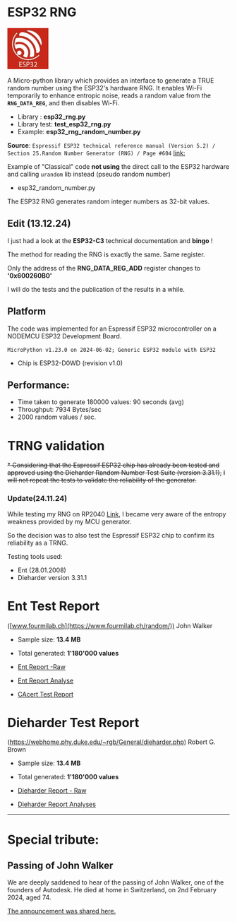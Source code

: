 # ESP32 RNG
![Link](https://github.com/MicroControleurMonde/ESP32_RNG/blob/main/Reports/ESP32download.jpg)

A Micro-python library which provides an interface to generate a TRUE random number using the ESP32's hardware RNG. 
It enables Wi-Fi temporarily to enhance entropic noise, reads a random value from the **`RNG_DATA_REG`**, and then disables Wi-Fi.

* Library :            **esp32_rng.py**
* Library test:       **test_esp32_rng.py**
* Example:             **esp32_rng_random_number.py**

**Source**: `Espressif ESP32 technical reference manual (Version 5.2) / Section 25.Random Number Generator (RNG) / Page #604`
[link:](https://www.espressif.com/sites/default/files/documentation/esp32_technical_reference_manual_en.pdf#page=604)

Example of "Classical" code **not using** the direct call to the ESP32 hardware and calling `urandom` lib instead (pseudo random number)
* esp32_random_number.py

The ESP32 RNG generates random integer numbers as 32-bit values.

## Edit (13.12.24)

I just had a look at the **ESP32-C3** technical documentation and **bingo** !

The method for reading the RNG is exactly the same. Same register. 

Only the address of the **RNG_DATA_REG_ADD** register changes to **'0x600260B0'**

I will do the tests and the publication of the results in a while.

## Platform

The code was implemented for an Espressif ESP32 microcontroller on a NODEMCU ESP32 Development Board.

    MicroPython v1.23.0 on 2024-06-02; Generic ESP32 module with ESP32

- Chip is ESP32-D0WD (revision v1.0)

## Performance:

- Time taken to generate 180000 values: 90 seconds (avg)
- Throughput: 7934  Bytes/sec
- 2000 random values / sec.

# TRNG validation
~~* Considering that the Espressif ESP32 chip has already been tested and approved using the Dieharder Random Number Test Suite (version 3.31.1),~~
~~I will not repeat the tests to validate the reliability of the generator.~~
### Update(24.11.24)

While testing my RNG on RP2040 [Link](https://github.com/MicroControleurMonde/RP2040-RNG), I became very aware of the entropy weakness provided by my MCU generator. 

So the decision was to also test the Espressif ESP32 chip to confirm its reliability as a TRNG.

Testing tools used:

* Ent (28.01.2008)
* Dieharder version 3.31.1

# Ent Test Report 
  ([www.fourmilab.ch](https://www.fourmilab.ch/random/)) John Walker
- Sample size: **13.4 MB**
- Total generated: **1'180'000 values**

- [Ent Report -Raw](https://github.com/MicroControleurMonde/ESP32_RNG/blob/main/Reports/Ent_Report_ESP32.txt)
- [Ent Report Analyse](https://github.com/MicroControleurMonde/ESP32_RNG/blob/main/Reports/Ent_Report_Analyse.md)
- [CAcert Test Report](https://github.com/MicroControleurMonde/ESP32_RNG/blob/main/Reports/CAcert%20result%20ESP32.png)

# Dieharder Test Report
(https://webhome.phy.duke.edu/~rgb/General/dieharder.php) Robert G. Brown

- Sample size: **13.4 MB**
- Total generated: **1'180'000 values**

- [Dieharder Report - Raw](https://github.com/MicroControleurMonde/ESP32_RNG/blob/main/Reports/DieHard_Tests_esp32%20%232.txt)
- [Dieharder Report Analyses](https://github.com/MicroControleurMonde/ESP32_RNG/blob/main/Reports/DieHard_Tests_Analyses.md)
---
  
# Special tribute:

## Passing of John Walker

We are deeply saddened to hear of the passing of John Walker, one of the founders of Autodesk. He died at home in Switzerland, on 2nd February 2024, aged 74.

[The announcement was shared here.](https://www.engineering.com/a-cad-legend-passes-autodesk-founder-john-walker-1949-to-2024/)
